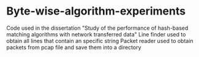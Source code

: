 # Byte-wise-algorithm-experiments
Code used in the dissertation "Study of the performance of hash-based matching algorithms with network transferred data"
Line finder used to obtain all lines that contain an specific string
Packet reader used to obtain packets from pcap file and save them into a directory
